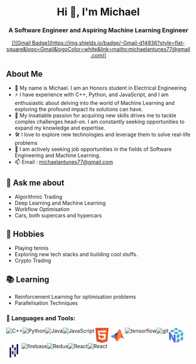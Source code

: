 <h1 align="center">Hi 👋, I'm Michael</h1>
<h3 align="center">A Software Engineer and Aspiring Machine Learning Engineer</h3>

<!-- [![Gmail Badge](https://img.shields.io/badge/-Gmail-d14836?style=flat-square&logo=Gmail&logoColor=white&link=mailto:michaelantunes77@gmail.com)](mailto:michaelantunes77@gmail.com) -->
<p align="center">
  <a href="mailto:michaelantunes77@gmail.com">
    [![Gmail Badge](https://img.shields.io/badge/-Gmail-d14836?style=flat-square&logo=Gmail&logoColor=white&link=mailto:michaelantunes77@gmail.com)]
  </a>
</p>

## About Me

- 🌱 My name is Michael. I am an Honors student in Electrical Engineering
- ⚡ I have experience with C++, Python, and JavaScript, and I am enthusiastic about delving into the world of Machine Learning and exploring the profound impact its solutions can have.
- 🔭 My insatiable passion for acquiring new skills drives me to tackle complex challenges head-on. I am constantly seeking opportunities to expand my knowledge and expertise.
- 🛠 I love to explore new technologies and leverage them to solve real-life problems
- 🌟 I am actively seeking job opportunities in the fields of Software Engineering and Machine Learning.
- 📫 Email : michaelantunes77@gmail.com

## 💬 Ask me about

- Algorithmic Trading
- Deep Learning and Machine Learning
- Workflow Optimisation
- Cars, both supercars and hypercars

## 📅 Hobbies

- Playing tennis
- Exploring new tech stacks and building cool stuffs.
- Crypto Trading

## 📚 Learning

- Reinforcement Learning for optimisation problems
- Parallelisation Techniques

### 🔨 Languages and Tools:

<a href="https://cplusplus.com/doc/tutorial/" target="_blank">
  <img align="left" alt="C++" height ="42px" src="https://raw.githubusercontent.com/rahul-jha98/github_readme_icons/main/language_and_tools/square/c++/c++.svg">
</a>
<a href="https://www.python.org" target="_blank">
  <img align="left" alt="Python" height ="42px" src="https://raw.githubusercontent.com/rahul-jha98/github_readme_icons/main/language_and_tools/square/python/python.svg">
</a>
<a href="https://www.java.com" target="_blank">
  <img align="left" alt="Java" height ="42px" src="https://raw.githubusercontent.com/rahul-jha98/github_readme_icons/main/language_and_tools/square/java/java.svg">
</a>
<a href="https://developer.mozilla.org/en-US/docs/Web/JavaScript" target="_blank">
  <img align="left" alt="JavaScript" height ="42px"  src="https://raw.githubusercontent.com/rahul-jha98/github_readme_icons/main/language_and_tools/square/javascript/javascript.svg"> 
</a>
<a href="https://developer.mozilla.org/en-US/docs/Web/HTML" target="_blank" rel="noreferrer">
  <img align="left" src="https://raw.githubusercontent.com/devicons/devicon/master/icons/html5/html5-original.svg" alt="html5" height="42px"/>
</a>
<a href="https://www.mathworks.com/products/matlab.html" target="_blank" rel="noreferrer">
  <img align='left'src="https://raw.githubusercontent.com/devicons/devicon/master/icons/matlab/matlab-original.svg" alt="matlab" height="42px">
</a>
<a href="https://www.tensorflow.org" target="_blank"> 
  <img align="left" src="https://raw.githubusercontent.com/rahul-jha98/github_readme_icons/main/language_and_tools/square/tensorflow/tensorflow.svg" alt="tensorflow" height="42px"/> 
</a>
<a href="https://scikit-learn.org/" target="_blank"> 
  <img src="https://avatars0.githubusercontent.com/u/365630?s=88&v=4" align="left" alt="git" height='42px'/>
</a>
<a href="https://numpy.org/" target="_blank" rel="noreferrer">
  <img align="left" src="https://raw.githubusercontent.com/devicons/devicon/master/icons/numpy/numpy-original.svg" alt="numpy" height="42px"/>
</a>
<a href="https://pandas.pydata.org/" target="_blank" rel="noreferrer">
  <img align="left"src="https://raw.githubusercontent.com/devicons/devicon/master/icons/pandas/pandas-original.svg" alt="pandas" height="42px">
</a>
<a href="https://firebase.google.com/" target="_blank">
  <img align="left" src="https://raw.githubusercontent.com/rahul-jha98/github_readme_icons/main/language_and_tools/square/firebase/firebase.svg" alt="firebase" height ="42px"/> 
</a>
<a href="https://redux.js.org/" target="_blank">
  <img align="left" alt="Redux" height ="42px" src="https://raw.githubusercontent.com/rahul-jha98/github_readme_icons/main/language_and_tools/square/redux/redux.svg">
</a>
<a href="https://reactjs.org/" target="_blank">
  <img align="left" alt="React" height ="42px" src="https://raw.githubusercontent.com/rahul-jha98/github_readme_icons/main/language_and_tools/square/react/react.svg">
</a>
<a href="https://www.selenium.dev/" target="_blank">
  <img align="left" alt="React" height ="42px" src="https://raw.githubusercontent.com/rahul-jha98/github_readme_icons/main/language_and_tools/square/selenium/selenium-original.svg">
</a>

<!-- <a href="https://git-scm.com/" target="_blank"> <img src="https://raw.githubusercontent.com/rahul-jha98/github_readme_icons/main/language_and_tools/square/git-scm/git-scm.svg" align="left" alt="git" height='42px'/> </a> -->

<!-- <code><img height="30" src="https://avatars0.githubusercontent.com/u/365630?s=88&v=4"></code> -->

<br>

<!-- <div id = "some_issues">
  <p>It is a little list of problems you can face while implementing this kind of stuff</p>
  <ul id = "problem_list">
    <li>
      Github tend to cache anonymized URL, so you should visit this link if you have problem with image cache.
      https://docs.github.com/es/github/authenticating-to-github/about-anonymized-image-urls
    </li>
    <li>
      When you wrap your HTML in SVG/foreignObject maybe nothing show up. You can solve this issue visiting this link.
      https://stackoverflow.com/questions/13848039/svg-foreignobject-contents-do-not-display-unless-plain-text
    </li>
  </ul>
</div> -->
